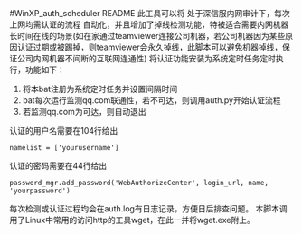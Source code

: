 #WinXP_auth_scheduler README
此工具可以将 处于深信服内网审计下，每次上网均需认证的流程 自动化，并且增加了掉线检测功能，特被适合需要内网机器长时间在线的场景(如在家通过teamviewer连接公司机器，若公司机器因为某些原因认证过期或被踢掉，则teamviewer会永久掉线，此脚本可以避免机器掉线，保证公司内网机器不间断的互联网连通性)
将认证功能安装为系统定时任务定时执行，功能如下：
1. 将本bat注册为系统定时任务并设置间隔时间
2. bat每次运行监测qq.com联通性，若不可达，则调用auth.py开始认证流程
3. 若监测qq.com为可达，则自动退出

认证的用户名需要在104行给出
```
namelist = ['yourusername']
```
认证的密码需要在44行给出
```
password_mgr.add_password('WebAuthorizeCenter', login_url, name, 'yourpassword')
```


每次检测或认证过程均会在auth.log有日志记录，方便日后排查问题。
本脚本调用了Linux中常用的访问http的工具wget，在此一并将wget.exe附上。